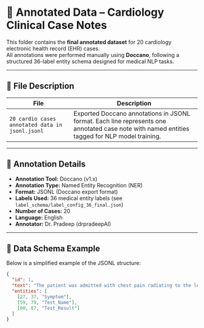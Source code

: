 # 🧠 Annotated Data – Cardiology Clinical Case Notes

This folder contains the **final annotated dataset** for 20 cardiology electronic health record (EHR) cases.  
All annotations were performed manually using **Doccano**, following a structured 36-label entity schema designed for medical NLP tasks.

---

## 📂 File Description

| File | Description |
|------|--------------|
| `20 cardio cases annotated data in jsonl.jsonl` | Exported Doccano annotations in JSONL format. Each line represents one annotated case note with named entities tagged for NLP model training. |

---

## 🧩 Annotation Details

- **Annotation Tool:** Doccano (v1.x)  
- **Annotation Type:** Named Entity Recognition (NER)  
- **Format:** JSONL (Doccano export format)  
- **Labels Used:** 36 medical entity labels (see `label_schema/label_config_36_final.json`)  
- **Number of Cases:** 20  
- **Language:** English  
- **Annotator:** Dr. Pradeep (drpradeepAI)

---

## 🧠 Data Schema Example

Below is a simplified example of the JSONL structure:

```json
{
  "id": 1,
  "text": "The patient was admitted with chest pain radiating to the left arm. ECG showed ST elevation in V2-V6.",
  "entities": [
    [27, 37, "Symptom"],
    [59, 79, "Test_Name"],
    [80, 87, "Test_Result"]
  ]
}

